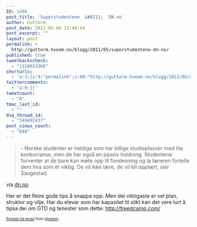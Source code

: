 ```yaml
---
ID: 1488
post_title: 'Superstudentene  &#8211;  DN.no'
author: Guttorm
post_date: 2011-05-06 13:48:44
post_excerpt: ""
layout: post
permalink: >
  http://guttorm.hveem.no/blogg/2011/05/superstudentene-dn-no/
published: true
tweetbackscheck:
  - "1310023368"
shorturls:
  - 'a:3:{s:9:"permalink";s:60:"http://guttorm.hveem.no/blogg/2011/05/superstudentene-dn-no/";s:7:"tinyurl";s:26:"http://tinyurl.com/68nv4zx";s:4:"isgd";s:19:"http://is.gd/D2iZrY";}'
twittercomments:
  - 'a:0:{}'
tweetcount:
  - "0"
tmac_last_id:
  - ""
dsq_thread_id:
  - "349492437"
post_views_count:
  - "640"
---
```

<div class='posterous_autopost'><div class="posterous_bookmarklet_entry"> <blockquote class="posterous_medium_quote">- Norske studenter er heldige som har billige studieplasser med lite konkurranse, men de har også en passiv holdning. Studentene forventer at de bare kan møte opp til forelesning og la læreren fortelle dem hva som er viktig. De vil ikke lære, de vil bli opplært, sier Saugestad.</blockquote>    <div class="posterous_quote_citation">via <a href="http://www.dn.no/forsiden/article2136557.ece">dn.no</a></div> <p>Her er det fleire gode tips å snappa opp. Men dei viktigaste er vel plan, struktur og vilje. Har du elevar som har kapasitet til slikt kan det vere lurt å tipsa dei om GTD og tenester som dette: <a href="http://freedcamp.com/">http://freedcamp.com/</a></p></div>      <p style="font-size: 10px;">  <a href="http://posterous.com">Posted via email</a>   from <a href="http://ghveem.posterous.com/superstudentene-dnno">ghveem</a>  </p>  </div>